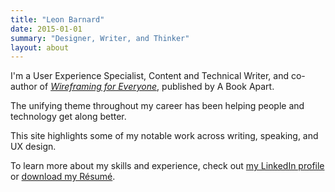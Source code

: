 ```yaml
---
title: "Leon Barnard"
date: 2015-01-01
summary: "Designer, Writer, and Thinker"
layout: about
---
```


I'm a User Experience Specialist, Content and Technical Writer, and co-author of [_Wireframing for Everyone_](/writing/wireframing-for-everyone/), published by A Book Apart. 

The unifying theme throughout my career has been helping people and technology get along better.

This site highlights some of my notable work across writing, speaking, and UX design. 

To learn more about my skills and experience, check out [my LinkedIn profile](https://www.linkedin.com/in/leonbarnard) or [download my Résumé](https://www.leon.land/LeonBarnardResume.pdf).